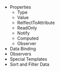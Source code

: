 + Properties
  - Type
  - Value
  - RelflectToAttribute
  - ReadOnly
  - Notify
  - Computed
  - Observer
+ Data Binding
+ Observers
+ Special Templates
+ Sort and Filter Data